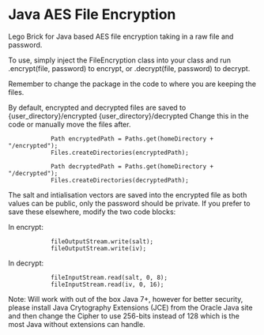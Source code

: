 # Java AES File Encryption
Lego Brick for Java based AES file encryption taking in a raw file and password.

To use, simply inject the FileEncryption class into your class and run 
  .encrypt(file, password) to encrypt, or
  .decrypt(file, password) to decrypt.
  
Remember to change the package in the code to where you are keeping the files.
  
By default, encrypted and decrypted files are saved to 
  {user_directory}/encrypted
  {user_directory}/decrypted
Change this in the code or manually move the files after.

                Path encryptedPath = Paths.get(homeDirectory + "/encrypted");
                Files.createDirectories(encryptedPath);
                
                Path decryptedPath = Paths.get(homeDirectory + "/decrypted");
                Files.createDirectories(decryptedPath);

The salt and intialisation vectors are saved into the encrypted file as both values can be public, only the password should be private. If you prefer to save these elsewhere, modify the two code blocks:

In encrypt:

                fileOutputStream.write(salt);
                fileOutputStream.write(iv);

In decrypt:

                fileInputStream.read(salt, 0, 8);
                fileInputStream.read(iv, 0, 16);

Note: Will work with out of the box Java 7+, however for better security, please install Java Crytography Extensions (JCE) from the Oracle Java site and then change the Cipher to use 256-bits instead of 128 which is the most Java without extensions can handle.
